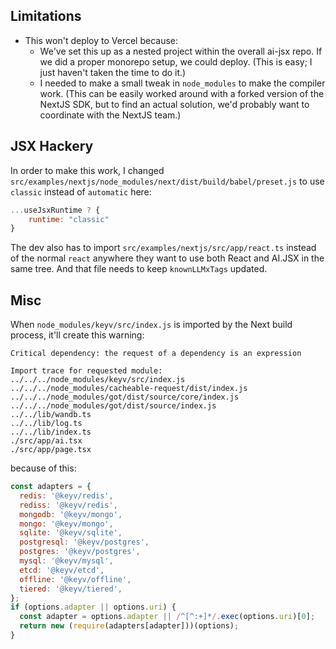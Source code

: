 ## Limitations

- This won't deploy to Vercel because:
  - We've set this up as a nested project within the overall ai-jsx repo. If we did a proper monorepo setup, we could deploy. (This is easy; I just haven't taken the time to do it.)
  - I needed to make a small tweak in `node_modules` to make the compiler work. (This can be easily worked around with a forked version of the NextJS SDK, but to find an actual solution, we'd probably want to coordinate with the NextJS team.)

## JSX Hackery

In order to make this work, I changed `src/examples/nextjs/node_modules/next/dist/build/babel/preset.js` to use `classic` instead of `automatic` here:

```js
...useJsxRuntime ? {
    runtime: "classic"
}
```

The dev also has to import `src/examples/nextjs/src/app/react.ts` instead of the normal `react` anywhere they want to use both React and AI.JSX in the same tree. And that file needs to keep `knownLLMxTags` updated.

## Misc

When `node_modules/keyv/src/index.js` is imported by the Next build process, it'll create this warning:

```
Critical dependency: the request of a dependency is an expression

Import trace for requested module:
../../../node_modules/keyv/src/index.js
../../../node_modules/cacheable-request/dist/index.js
../../../node_modules/got/dist/source/core/index.js
../../../node_modules/got/dist/source/index.js
../../lib/wandb.ts
../../lib/log.ts
../../lib/index.ts
./src/app/ai.tsx
./src/app/page.tsx
```

because of this:

```js
const adapters = {
  redis: '@keyv/redis',
  rediss: '@keyv/redis',
  mongodb: '@keyv/mongo',
  mongo: '@keyv/mongo',
  sqlite: '@keyv/sqlite',
  postgresql: '@keyv/postgres',
  postgres: '@keyv/postgres',
  mysql: '@keyv/mysql',
  etcd: '@keyv/etcd',
  offline: '@keyv/offline',
  tiered: '@keyv/tiered',
};
if (options.adapter || options.uri) {
  const adapter = options.adapter || /^[^:+]*/.exec(options.uri)[0];
  return new (require(adapters[adapter]))(options);
}
```
